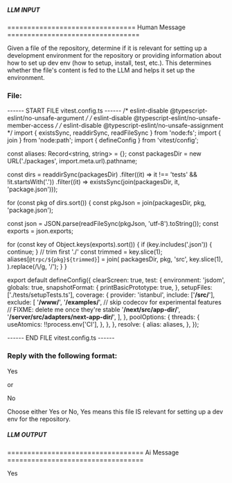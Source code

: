 ##### LLM INPUT #####
================================ Human Message =================================

Given a file of the repository, determine if it is relevant for setting up a development environment for the repository or providing information about how to set up dev env (how to setup, install, test, etc.). This determines whether the file's content is fed to the LLM and helps it set up the environment.

### File:
------ START FILE vitest.config.ts ------
/* eslint-disable @typescript-eslint/no-unsafe-argument */
/* eslint-disable @typescript-eslint/no-unsafe-member-access */
/* eslint-disable @typescript-eslint/no-unsafe-assignment */
import { existsSync, readdirSync, readFileSync } from 'node:fs';
import { join } from 'node:path';
import { defineConfig } from 'vitest/config';

const aliases: Record<string, string> = {};
const packagesDir = new URL('./packages', import.meta.url).pathname;

const dirs = readdirSync(packagesDir)
  .filter((it) => it !== 'tests' && !it.startsWith('.'))
  .filter((it) => existsSync(join(packagesDir, it, 'package.json')));

for (const pkg of dirs.sort()) {
  const pkgJson = join(packagesDir, pkg, 'package.json');

  const json = JSON.parse(readFileSync(pkgJson, 'utf-8').toString());
  const exports = json.exports;

  for (const key of Object.keys(exports).sort()) {
    if (key.includes('.json')) {
      continue;
    }
    // trim first './'
    const trimmed = key.slice(1);
    aliases[`@trpc/${pkg}${trimmed}`] = join(
      packagesDir,
      pkg,
      'src',
      key.slice(1),
    ).replace(/\\/g, '/');
  }
}

export default defineConfig({
  clearScreen: true,
  test: {
    environment: 'jsdom',
    globals: true,
    snapshotFormat: {
      printBasicPrototype: true,
    },
    setupFiles: ['./tests/setupTests.ts'],
    coverage: {
      provider: 'istanbul',
      include: ['**/src/**'],
      exclude: [
        '**/www/**',
        '**/examples/**',
        // skip codecov for experimental features
        // FIXME: delete me once they're stable
        '**/next/src/app-dir/**',
        '**/server/src/adapters/next-app-dir/**',
      ],
    },
    poolOptions: {
      threads: {
        useAtomics: !!process.env['CI'],
      },
    },
  },
  resolve: {
    alias: aliases,
  },
});

------ END FILE vitest.config.ts ------

### Reply with the following format:

<rel>Yes</rel>

or

<rel>No</rel>

Choose either Yes or No, Yes means this file IS relevant for setting up a dev env for the repository.

##### LLM OUTPUT #####
================================== Ai Message ==================================

<rel>Yes</rel>